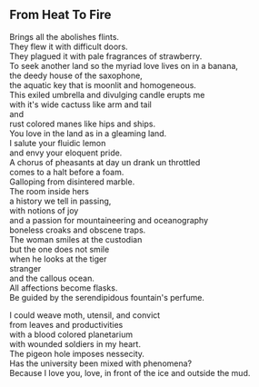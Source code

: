 From Heat To Fire
-----------------
Brings all the abolishes flints.  
They flew it with difficult doors.  
They plagued it with pale fragrances of strawberry.  
To seek another land so the myriad love lives on in a banana,  
the deedy house of the saxophone,  
the aquatic key that is moonlit and homogeneous.  
This exiled umbrella and divulging candle erupts me  
with it's wide cactuss like arm and tail  
and  
rust colored manes like hips and ships.  
You love in the land as in a gleaming land.  
I salute your fluidic lemon  
and envy your eloquent pride.  
A chorus of pheasants at day un drank un throttled  
comes to a halt before a foam.  
Galloping from disintered marble.  
The room inside hers  
a history we tell in passing,  
with notions of joy  
and a passion for mountaineering and oceanography  
boneless croaks and obscene traps.  
The woman smiles at the custodian  
but the one does not smile  
when he looks at the tiger  
stranger  
and the callous ocean.  
All affections become flasks.  
Be guided by the serendipidous fountain's perfume.  
  
I could weave moth, utensil, and convict  
from leaves and productivities  
with a blood colored planetarium  
with wounded soldiers in my heart.  
The pigeon hole imposes nessecity.  
Has the university been mixed with phenomena?  
Because I love you, love, in front of the ice and outside the mud.  
